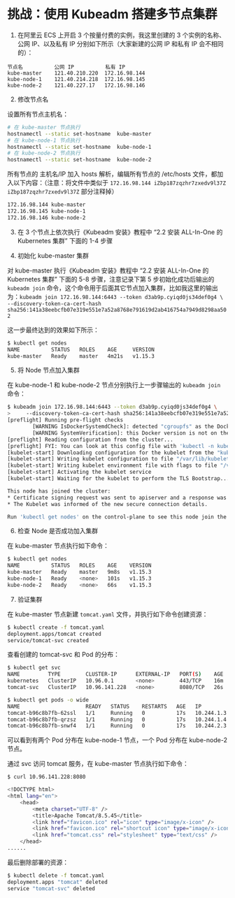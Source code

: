 # 挑战：使用 Kubeadm 搭建多节点集群

1. 在阿里云 ECS 上开启 3 个按量付费的实例，我这里创建的 3 个实例的名称、公网 IP、以及私有 IP 分别如下所示（大家新建的公网 IP 和私有 IP 会不相同的）：

```text
节点名          公网 IP          私有 IP
kube-master    121.40.210.220  172.16.98.144
kube-node-1    121.40.214.218  172.16.98.145
kube-node-2    121.40.227.17   172.16.98.146
```

2. 修改节点名

设置所有节点主机名：

```bash
# 在 kube-master 节点执行
hostnamectl --static set-hostname  kube-master
# 在 kube-node-1 节点执行
hostnamectl --static set-hostname  kube-node-1
# 在 kube-node-2 节点执行
hostnamectl --static set-hostname  kube-node-2
```

所有节点的 主机名/IP 加入 hosts 解析，编辑所有节点的 /etc/hosts 文件，都加入以下内容：（注意：将文件中类似于 `172.16.98.144 iZbp187zqzhr7zxedv9l37Z iZbp187zqzhr7zxedv9l37Z` 部分注释掉）

```bash
172.16.98.144 kube-master
172.16.98.145 kube-node-1
172.16.98.146 kube-node-2
```

3. 在 3 个节点上依次执行《Kubeadm 安装》教程中 “2.2 安装 ALL-In-One 的 Kubernetes 集群” 下面的 1-4 步骤

4. 初始化 kube-master 集群

对 kube-master 执行《Kubeadm 安装》教程中 “2.2 安装 ALL-In-One 的 Kubernetes 集群” 下面的 5-8 步骤，注意记录下第 5 步初始化成功后输出的 `kubeadm join` 命令，这个命令用于后面其它节点加入集群，比如我这里的输出为：`kubeadm join 172.16.98.144:6443 --token d3ab9p.cyiqd0js34def0g4 \ --discovery-token-ca-cert-hash sha256:141a38eebcfb07e319e551e7a52a8768e791619d2ab416754a7949d8298aa502`

这一步最终达到的效果如下所示：

```bash
$ kubectl get nodes
NAME          STATUS   ROLES    AGE     VERSION
kube-master   Ready    master   4m21s   v1.15.3
```

5. 将 Node 节点加入集群

在 kube-node-1 和 kube-node-2 节点分别执行上一步骤输出的 `kubeadm join` 命令：

```bash
$ kubeadm join 172.16.98.144:6443 --token d3ab9p.cyiqd0js34def0g4 \
>     --discovery-token-ca-cert-hash sha256:141a38eebcfb07e319e551e7a52a8768e791619d2ab416754a7949d8298aa502
[preflight] Running pre-flight checks
        [WARNING IsDockerSystemdCheck]: detected "cgroupfs" as the Docker cgroup driver. The recommended driver is "systemd". Please follow the guide at https://kubernetes.io/docs/setup/cri/
        [WARNING SystemVerification]: this Docker version is not on the list of validated versions: 19.03.2. Latest validated version: 18.09
[preflight] Reading configuration from the cluster...
[preflight] FYI: You can look at this config file with 'kubectl -n kube-system get cm kubeadm-config -oyaml'
[kubelet-start] Downloading configuration for the kubelet from the "kubelet-config-1.15" ConfigMap in the kube-system namespace
[kubelet-start] Writing kubelet configuration to file "/var/lib/kubelet/config.yaml"
[kubelet-start] Writing kubelet environment file with flags to file "/var/lib/kubelet/kubeadm-flags.env"
[kubelet-start] Activating the kubelet service
[kubelet-start] Waiting for the kubelet to perform the TLS Bootstrap...

This node has joined the cluster:
* Certificate signing request was sent to apiserver and a response was received.
* The Kubelet was informed of the new secure connection details.

Run 'kubectl get nodes' on the control-plane to see this node join the cluster.
```

6. 检查 Node 是否成功加入集群

在 kube-master 节点执行如下命令：

```bash
$ kubectl get nodes
NAME          STATUS   ROLES    AGE    VERSION
kube-master   Ready    master   9m8s   v1.15.3
kube-node-1   Ready    <none>   101s   v1.15.3
kube-node-2   Ready    <none>   66s    v1.15.3
```

7. 验证集群

在 kube-master 节点新建 `tomcat.yaml` 文件，并执行如下命令创建资源：

```bash
$ kubectl create -f tomcat.yaml
deployment.apps/tomcat created
service/tomcat-svc created
```

查看创建的 tomcat-svc 和 Pod 的分布：

```bash
$ kubectl get svc
NAME         TYPE        CLUSTER-IP      EXTERNAL-IP   PORT(S)    AGE
kubernetes   ClusterIP   10.96.0.1       <none>        443/TCP    16m
tomcat-svc   ClusterIP   10.96.141.228   <none>        8080/TCP   26s

$ kubectl get pods -o wide
NAME                     READY   STATUS    RESTARTS   AGE   IP           NODE          NOMINATED NODE   READINESS GATES
tomcat-b96c8b7fb-62ssl   1/1     Running   0          17s   10.244.1.3   kube-node-1   <none>           <none>
tomcat-b96c8b7fb-qrzsz   1/1     Running   0          17s   10.244.1.4   kube-node-1   <none>           <none>
tomcat-b96c8b7fb-snwf4   1/1     Running   0          17s   10.244.2.3   kube-node-2   <none>           <none>
```

可以看到有两个 Pod 分布在 kube-node-1 节点，一个 Pod 分布在 kube-node-2 节点。

通过 svc 访问 tomcat 服务，在 kube-master 节点执行如下命令：

```bash
$ curl 10.96.141.228:8080

<!DOCTYPE html>
<html lang="en">
    <head>
        <meta charset="UTF-8" />
        <title>Apache Tomcat/8.5.45</title>
        <link href="favicon.ico" rel="icon" type="image/x-icon" />
        <link href="favicon.ico" rel="shortcut icon" type="image/x-icon" />
        <link href="tomcat.css" rel="stylesheet" type="text/css" />
    </head>
......
```

最后删除部署的资源：

```bash
$ kubectl delete -f tomcat.yaml
deployment.apps "tomcat" deleted
service "tomcat-svc" deleted
```
